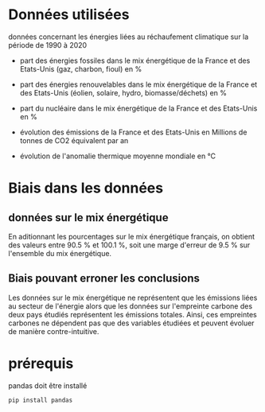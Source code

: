 # Données utilisées

données concernant les énergies liées au réchaufement climatique sur la période de 1990 à 2020

* part des énergies fossiles dans le mix énergétique de la France et des Etats-Unis (gaz, charbon, fioul) en %

* part des énergies renouvelables dans le mix énergétique de la France et des Etats-Unis (éolien, solaire, hydro, biomasse/déchets) en %

* part du nucléaire dans le mix énergétique de la France et des Etats-Unis en %

* évolution des émissions de la France et des Etats-Unis en Millions de tonnes de CO2 équivalent par an

* évolution de l'anomalie thermique moyenne mondiale en °C


# Biais dans les données

## données sur le mix énergétique

En aditionnant les pourcentages sur le mix énergétique français, on obtient des valeurs entre 90.5 % et 100.1 %, soit une marge d'erreur de 9.5 % sur l'ensemble du mix énergétique.

## Biais pouvant erroner les conclusions

Les données sur le mix énergétique ne représentent que les émissions liées au secteur de l'énergie alors que les données sur l'empreinte carbone des deux pays étudiés représentent les émissions totales. Ainsi, ces empreintes carbones ne dépendent pas que des variables étudiées et peuvent évoluer de manière contre-intuitive.

# prérequis

pandas doit être installé

```bash 
pip install pandas 
```
